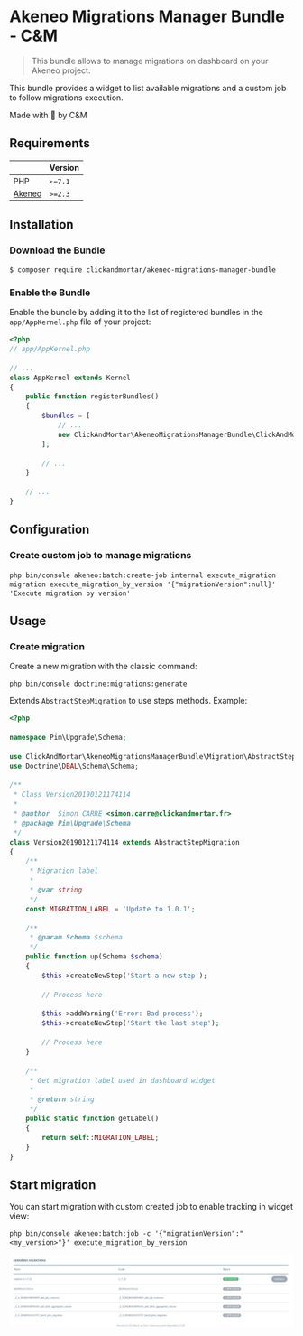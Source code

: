 # Akeneo Migrations Manager Bundle - C&M

> This bundle allows to manage migrations on dashboard on your Akeneo project.

This bundle provides a widget to list available migrations and a custom job to follow migrations execution.

Made with :blue_heart: by C&M

## Requirements

|                                     | Version |
| ----------------------------------- | ------- |
| PHP                                 | `>=7.1` |
| [Akeneo](https://www.akeneo.com/)   | `>=2.3` |

## Installation

### Download the Bundle

```console
$ composer require clickandmortar/akeneo-migrations-manager-bundle
```

### Enable the Bundle

Enable the bundle by adding it to the list of registered bundles
in the `app/AppKernel.php` file of your project:

```php
<?php
// app/AppKernel.php

// ...
class AppKernel extends Kernel
{
    public function registerBundles()
    {
        $bundles = [
            // ...
            new ClickAndMortar\AkeneoMigrationsManagerBundle\ClickAndMortarAkeneoMigrationsManagerBundle(),
        ];

        // ...
    }

    // ...
}
```

## Configuration

### Create custom job to manage migrations

```
php bin/console akeneo:batch:create-job internal execute_migration migration execute_migration_by_version '{"migrationVersion":null}' 'Execute migration by version'
```

## Usage

### Create migration

Create a new migration with the classic command:

```
php bin/console doctrine:migrations:generate
```

Extends `AbstractStepMigration` to use steps methods. Example:

```php
<?php

namespace Pim\Upgrade\Schema;

use ClickAndMortar\AkeneoMigrationsManagerBundle\Migration\AbstractStepMigration;
use Doctrine\DBAL\Schema\Schema;

/**
 * Class Version20190121174114
 *
 * @author  Simon CARRE <simon.carre@clickandmortar.fr>
 * @package Pim\Upgrade\Schema
 */
class Version20190121174114 extends AbstractStepMigration
{
    /**
     * Migration label
     *
     * @var string
     */
    const MIGRATION_LABEL = 'Update to 1.0.1';

    /**
     * @param Schema $schema
     */
    public function up(Schema $schema)
    {
        $this->createNewStep('Start a new step');
        
        // Process here
        
        $this->addWarning('Error: Bad process');
        $this->createNewStep('Start the last step');
        
        // Process here
    }

    /**
     * Get migration label used in dashboard widget
     *
     * @return string
     */
    public static function getLabel()
    {
        return self::MIGRATION_LABEL;
    }
}

```

## Start migration

You can start migration with custom created job to enable tracking in widget view:

```
php bin/console akeneo:batch:job -c '{"migrationVersion":"<my_version>"}' execute_migration_by_version
```

![](./docs/img/dashboard_widget.png)
